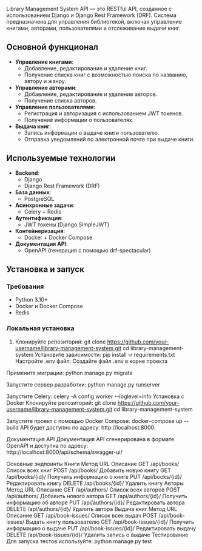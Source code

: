 Library Management System API — это RESTful API, созданное с использованием Django и Django Rest Framework (DRF). Система предназначена для управления библиотекой, включая управление книгами, авторами, пользователями и отслеживание выдачи книг.

## Основной функционал

- **Управление книгами**:
  - Добавление, редактирование и удаление книг.
  - Получение списка книг с возможностью поиска по названию, автору и жанру.
- **Управление авторами**:
  - Добавление, редактирование и удаление авторов.
  - Получение списка авторов.
- **Управление пользователями**:
  - Регистрация и авторизация с использованием JWT токенов.
  - Получение информации о пользователях.
- **Выдача книг**:
  - Запись информации о выдаче книги пользователю.
  - Отправка уведомлений по электронной почте при выдаче книги.

## Используемые технологии

- **Backend**:
  - Django
  - Django Rest Framework (DRF)
- **База данных**:
  - PostgreSQL
- **Асинхронные задачи**:
  - Celery + Redis
- **Аутентификация**:
  - JWT токены (Django SimpleJWT)
- **Контейнеризация**:
  - Docker + Docker Compose
- **Документация API**:
  - OpenAPI (генерация с помощью drf-spectacular)

## Установка и запуск

### Требования

- Python 3.10+
- Docker и Docker Compose
- Redis

### Локальная установка

1. Клонируйте репозиторий:
   git clone https://github.com/your-username/library-management-system.git
   cd library-management-system
Установите зависимости:
pip install -r requirements.txt
Настройте .env файл: Создайте файл .env в корне проекта

Примените миграции:
python manage.py migrate

Запустите сервер разработки:
python manage.py runserver

Запустите Celery:
celery -A config worker --loglevel=info
Установка с Docker
Клонируйте репозиторий:
git clone https://github.com/your-username/library-management-system.git
cd library-management-system

Запустите проект с помощью Docker Compose:
docker-compose up --build
API будет доступно по адресу: http://localhost:8000.

Документация API
Документация API сгенерирована в формате OpenAPI и доступна по адресу:
http://localhost:8000/api/schema/swagger-ui/

Основные эндпоинты
Книги
Метод	URL	Описание
GET	/api/books/	Список всех книг
POST	/api/books/	Добавить новую книгу
GET	/api/books/{id}/	Получить информацию о книге
PUT	/api/books/{id}/	Редактировать книгу
DELETE	/api/books/{id}/	Удалить книгу
Авторы
Метод	URL	Описание
GET	/api/authors/	Список всех авторов
POST	/api/authors/	Добавить нового автора
GET	/api/authors/{id}/	Получить информацию об авторе
PUT	/api/authors/{id}/	Редактировать автора
DELETE	/api/authors/{id}/	Удалить автора
Выдача книг
Метод	URL	Описание
GET	/api/book-issues/	Список всех выдач
POST	/api/book-issues/	Выдать книгу пользователю
GET	/api/book-issues/{id}/	Получить информацию о выдаче
PUT	/api/book-issues/{id}/	Редактировать выдачу
DELETE	/api/book-issues/{id}/	Удалить запись о выдаче
Тестирование
Для запуска тестов используйте:
python manage.py test
